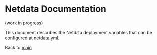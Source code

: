 # Netdata Documentation
(work in progress)

This document describes the Netdata deployment variables that can be configured at [netdata.yml](../vars/netdata.yml).


Back to [main](main.md)
